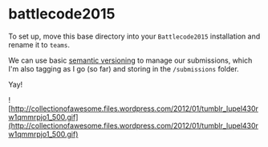 # battlecode2015

To set up, move this base directory into your `Battlecode2015` installation and rename it to `teams`.

We can use basic [semantic versioning](http://semver.org/) to manage our submissions, which I'm also tagging as I go (so far) and storing in the `/submissions` folder.

Yay!

![http://collectionofawesome.files.wordpress.com/2012/01/tumblr_lupel430rw1qmmrpjo1_500.gif](http://collectionofawesome.files.wordpress.com/2012/01/tumblr_lupel430rw1qmmrpjo1_500.gif)
